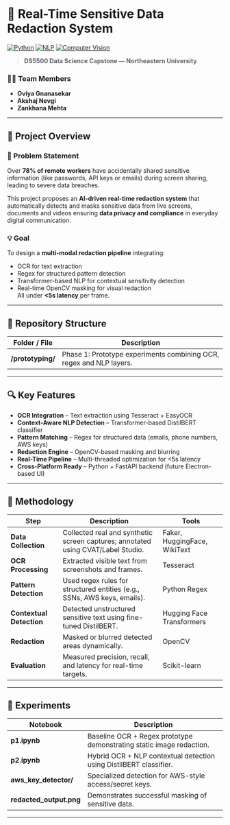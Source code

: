 # 🧠 Real-Time Sensitive Data Redaction System
[![Python](https://img.shields.io/badge/Python-3.9%2B-blue)](https://www.python.org/)
[![NLP](https://img.shields.io/badge/NLP-DistilBERT-orange)](https://huggingface.co/distilbert-base-uncased)
[![Computer Vision](https://img.shields.io/badge/Computer%20Vision-OCR%20%2B%20OpenCV-red)]()
<!--[![License](https://img.shields.io/badge/License-MIT-green.svg)](LICENSE)-->
> **DS5500 Data Science Capstone — Northeastern University**

### 👩‍💻 Team Members  
- **Oviya Gnanasekar**  
- **Akshaj Nevgi**  
- **Zankhana Mehta**

---
## 📘 Project Overview  

### 🎯 Problem Statement  
Over **78% of remote workers** have accidentally shared sensitive information (like passwords, API keys or emails) during screen sharing, leading to severe data breaches.  

This project proposes an **AI-driven real-time redaction system** that automatically detects and masks sensitive data from live screens, documents and videos ensuring **data privacy and compliance** in everyday digital communication.

### 💡 Goal  
To design a **multi-modal redaction pipeline** integrating:
- OCR for text extraction  
- Regex for structured pattern detection  
- Transformer-based NLP for contextual sensitivity detection  
- Real-time OpenCV masking for visual redaction  
All under **<5s latency** per frame.

---
## 🧩 Repository Structure

| Folder / File | Description |
|----------------|-------------|
| **/prototyping/** | Phase 1: Prototype experiments combining OCR, regex and NLP layers. |

---
## 🔍 Key Features

-  **OCR Integration** – Text extraction using Tesseract + EasyOCR  
-  **Context-Aware NLP Detection** – Transformer-based DistilBERT classifier  
-  **Pattern Matching** – Regex for structured data (emails, phone numbers, AWS keys)  
-  **Redaction Engine** – OpenCV-based masking and blurring  
-  **Real-Time Pipeline** – Multi-threaded optimization for <5s latency  
-  **Cross-Platform Ready** – Python + FastAPI backend (future Electron-based UI)

---
## 🧠 Methodology

| Step | Description | Tools |
|------|--------------|-------|
| **Data Collection** | Collected real and synthetic screen captures; annotated using CVAT/Label Studio. | Faker, HuggingFace, WikiText |
| **OCR Processing** | Extracted visible text from screenshots and frames. | Tesseract |
| **Pattern Detection** | Used regex rules for structured entities (e.g., SSNs, AWS keys, emails). | Python Regex |
| **Contextual Detection** | Detected unstructured sensitive text using fine-tuned DistilBERT. | Hugging Face Transformers |
| **Redaction** | Masked or blurred detected areas dynamically. | OpenCV |
| **Evaluation** | Measured precision, recall, and latency for real-time targets. | Scikit-learn |

---
## 🧪 Experiments

| Notebook | Description |
|-----------|-------------|
| **p1.ipynb** | Baseline OCR + Regex prototype demonstrating static image redaction. |
| **p2.ipynb** | Hybrid OCR + NLP contextual detection using DistilBERT classifier. |
| **aws_key_detector/** | Specialized detection for AWS-style access/secret keys. |
| **redacted_output.png** | Demonstrates successful masking of sensitive data. |

---
